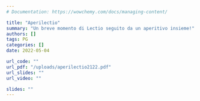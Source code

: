 ```yaml
---
# Documentation: https://wowchemy.com/docs/managing-content/

title: "Aperilectio"
summary: "Un breve momento di Lectio seguito da un aperitivo insieme!"
authors: []
tags: PG
categories: []
date: 2022-05-04

url_code: ""
url_pdf: "/uploads/aperilectio2122.pdf"
url_slides: ""
url_video: ""

slides: ""
---
```

